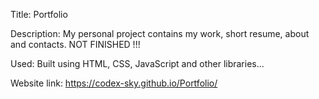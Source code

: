 Title: Portfolio

Description: My personal project contains my work, short resume, about and contacts. NOT FINISHED !!!

Used: Built using HTML, CSS, JavaScript and other libraries...


Website link: https://codex-sky.github.io/Portfolio/
